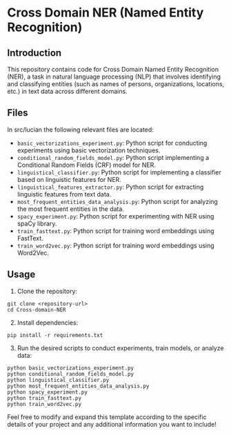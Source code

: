 # Cross Domain NER (Named Entity Recognition)

## Introduction

This repository contains code for Cross Domain Named Entity Recognition (NER), a task in natural language processing (NLP) that involves identifying and classifying entities (such as names of persons, organizations, locations, etc.) in text data across different domains.

## Files

In src/lucian the following relevant files are located:

- `basic_vectorizations_experiment.py`: Python script for conducting experiments using basic vectorization techniques.
- `conditional_random_fields_model.py`: Python script implementing a Conditional Random Fields (CRF) model for NER.
- `linguistical_classifier.py`: Python script for implementing a classifier based on linguistic features for NER.
- `linguistical_features_extractor.py`: Python script for extracting linguistic features from text data.
- `most_frequent_entities_data_analysis.py`: Python script for analyzing the most frequent entities in the data.
- `spacy_experiment.py`: Python script for experimenting with NER using spaCy library.
- `train_fasttext.py`: Python script for training word embeddings using FastText.
- `train_word2vec.py`: Python script for training word embeddings using Word2Vec.

## Usage

1. Clone the repository:

```
git clone <repository-url>
cd Cross-domain-NER
```

2. Install dependencies:

```
pip install -r requirements.txt
```

3. Run the desired scripts to conduct experiments, train models, or analyze data:

```
python basic_vectorizations_experiment.py
python conditional_random_fields_model.py
python linguistical_classifier.py
python most_frequent_entities_data_analysis.py
python spacy_experiment.py
python train_fasttext.py
python train_word2vec.py
```

Feel free to modify and expand this template according to the specific details of your project and any additional information you want to include!

